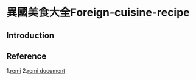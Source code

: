 # 異國美食大全Foreign-cuisine-recipe

## Introduction














## Reference
1.[remi](https://github.com/dddomodossola/remi)
2.[remi document](https://remi.readthedocs.io/en/latest/_modules/remi/gui.html)
